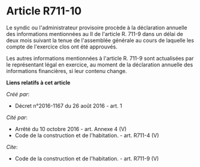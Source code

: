 # Article R711-10

Le syndic ou l'administrateur provisoire procède à la déclaration annuelle des informations mentionnées au II de l'article R.
711-9 dans un délai de deux mois suivant la tenue de l'assemblée générale au cours de laquelle les compte de l'exercice clos
ont été approuvés. 

Les autres informations mentionnées à l'article R. 711-9 sont actualisées par le représentant légal en exercice, au moment de
la déclaration annuelle des informations financières, si leur contenu change.

**Liens relatifs à cet article**

_Créé par_:

  - Décret n°2016-1167 du 26 août 2016 - art. 1

_Cité par_:

  - Arrêté du 10 octobre 2016 - art. Annexe 4 (V)
  - Code de la construction et de l'habitation. - art. R711-4 (V)

_Cite_:

  - Code de la construction et de l'habitation. - art. R711-9 (V)
